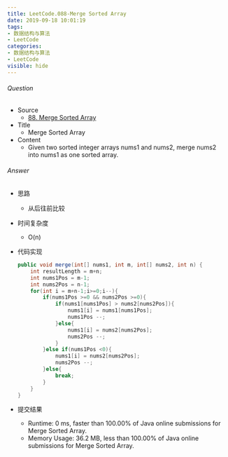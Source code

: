 ```yaml
---
title: LeetCode.088-Merge Sorted Array
date: 2019-09-18 10:01:19
tags:
- 数据结构与算法
- LeetCode
categories:
- 数据结构与算法
- LeetCode
visible: hide
---
```

###### Question
- Source
	- [88. Merge Sorted Array](https://leetcode.com/problems/merge-sorted-array/) 
- Title
	- Merge Sorted Array 
- Content
	- Given two sorted integer arrays nums1 and nums2, merge nums2 into nums1 as one sorted array.
<!--more-->

###### Answer
- 思路
	- 从后往前比较
- 时间复杂度
	- O(n) 	
- 代码实现

	```Java
	public void merge(int[] nums1, int m, int[] nums2, int n) {
        int resultLength = m+n;
        int nums1Pos = m-1;
        int nums2Pos = n-1;
        for(int i = m+n-1;i>=0;i--){
            if(nums1Pos >=0 && nums2Pos >=0){
                if(nums1[nums1Pos] > nums2[nums2Pos]){
                    nums1[i] = nums1[nums1Pos];
                    nums1Pos --;
                }else{
                    nums1[i] = nums2[nums2Pos];
                    nums2Pos --;
                }  
            }else if(nums1Pos <0){
                nums1[i] = nums2[nums2Pos];
                nums2Pos --;
            }else{
                break;
            }
        }
    }
	```
- 提交结果
	- Runtime: 0 ms, faster than 100.00% of Java online submissions for Merge Sorted Array.
	- Memory Usage: 36.2 MB, less than 100.00% of Java online submissions for Merge Sorted Array. 
